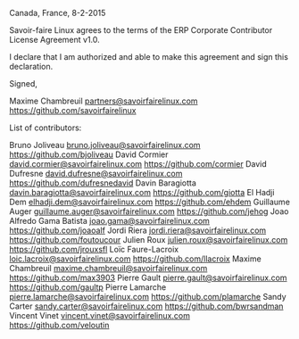 Canada, France, 8-2-2015

Savoir-faire Linux agrees to the terms of the ERP Corporate Contributor License
Agreement v1.0.

I declare that I am authorized and able to make this agreement and sign this
declaration.

Signed,

Maxime Chambreuil partners@savoirfairelinux.com https://github.com/savoirfairelinux

List of contributors:

Bruno Joliveau bruno.joliveau@savoirfairelinux.com https://github.com/bjoliveau
David Cormier david.cormier@savoirfairelinux.com https://github.com/cormier
David Dufresne david.dufresne@savoirfairelinux.com https://github.com/dufresnedavid
Davin Baragiotta davin.baragiotta@savoirfairelinux.com https://github.com/giotta
El Hadji Dem elhadji.dem@savoirfairelinux.com https://github.com/ehdem
Guillaume Auger guillaume.auger@savoirfairelinux.com https://github.com/jehog
Joao Alfredo Gama Batista joao.gama@savoirfairelinux.com https://github.com/joaoalf
Jordi Riera jordi.riera@savoirfairelinux.com https://github.com/foutoucour
Julien Roux julien.roux@savoirfairelinux.com https://github.com/jrouxsfl
Loïc Faure-Lacroix loic.lacroix@savoirfairelinux.com https://github.com/llacroix
Maxime Chambreuil maxime.chambreuil@savoirfairelinux.com https://github.com/max3903
Pierre Gault pierre.gault@savoirfairelinux.com https://github.com/gaultp
Pierre Lamarche pierre.lamarche@savoirfairelinux.com https://github.com/plamarche
Sandy Carter sandy.carter@savoirfairelinux.com https://github.com/bwrsandman
Vincent Vinet vincent.vinet@savoirfairelinux.com https://github.com/veloutin
